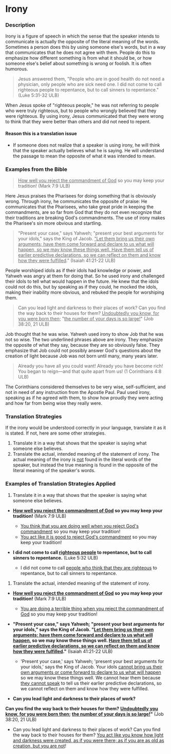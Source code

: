 # Irony #

### Description

Irony is a figure of speech in which the sense that the speaker intends to communicate is actually the opposite of the literal meaning of the words. Sometimes a person does this by using someone else's words, but in a way that communicates that he does not agree with them. People do this to emphasize how different something is from what it should be, or how someone else's belief about something is wrong or foolish. It is often humorous.

>Jesus answered them, "People who are in good health do not need a physician, only people who are sick need one. I did not come to call righteous people to repentance, but to call sinners to repentance." (Luke 5:31-32 ULB)

When Jesus spoke of "righteous people," he was not referring to people who were truly righteous, but to people who wrongly believed that they were righteous. By using irony, Jesus communicated that they were wrong to think that they were better than others and did not need to repent.

#### Reason this is a translation issue

* If someone does not realize that a speaker is using irony, he will think that the speaker actually believes what he is saying. He will understand the passage to mean the opposite of what it was intended to mean.

### Examples from the Bible

><u>How well you reject the commandment of God</u> so you may keep your tradition! (Mark 7:9 ULB)

 Here Jesus praises the Pharisees for doing something that is obviously wrong. Through irony, he communicates the opposite of praise: He communicates that the Pharisees, who take great pride in keeping the commandments, are so far from God that they do not even recognize that their traditions are breaking God's commandments. The use of irony makes the Pharisee's sin more obvious and startling.

>"Present your case," says Yahweh; "present your best arguments for your idols," says the King of Jacob. <u>"Let them bring us their own arguments; have them come forward and declare to us what will happen, so we may know these things well. Have them tell us of earlier predictive declarations, so we can reflect on them and know how they were fulfilled</u>."  (Isaiah 41:21-22 ULB)

People worshiped idols as if their idols had knowledge or power, and Yahweh was angry at them for doing that. So he used irony and challenged their idols to tell what would happen in the future. He knew that the idols could not do this, but by speaking as if they could, he mocked the idols, making their inability more obvious, and rebuked the people for worshiping them.

>Can you lead light and darkness to their places of work?
>Can you find the way back to their houses for them?
><u>Undoubtedly you know, for you were born then;</u>
>"<u>the number of your days is so large!</u>" (Job 38:20, 21 ULB)

Job thought that he was wise. Yahweh used irony to show Job that he was not so wise. The two underlined phrases above are irony. They emphasize the opposite of what they say, because they are so obviously false. They emphasize that Job could not possibly answer God's questions about the creation of light because Job was not born until many, many years later.

>Already you have all you could want! Already you have become rich! You began to reign—and that quite apart from us! (1 Corinthians 4:8 ULB)

The Corinthians considered themselves to be very wise, self-sufficient, and not in need of any instruction from the Apostle Paul. Paul used irony, speaking as if he agreed with them, to show how proudly they were acting and how far from being wise they really were.

### Translation Strategies

If the irony would be understood correctly in your language, translate it as it is stated. If not, here are some other strategies.

1. Translate it in a way that shows that the speaker is saying what someone else believes.
1. Translate the actual, intended meaning of the statement of irony. The actual meaning of the irony is <u>not</u> found in the literal words of the speaker, but instead the true meaning is found in the opposite of the literal meaning of the speaker's words.

### Examples of Translation Strategies Applied

1. Translate it in a way that shows that the speaker is saying what someone else believes.

* **<u>How well you reject the commandment of God</u> so you may keep your tradition!** (Mark 7:9 ULB)
  * <u>You think that you are doing well when you reject God's commandment</u> so you may keep your tradition!
  * <u>You act like it is good to reject God's commandment</u> so you may keep your tradition!

* **I did not come to call <u>righteous people</u> to repentance, but to call sinners to repentance.** (Luke 5:32 ULB)
  * I did not come to call <u>people who think that they are righteous</u> to repentance, but to call sinners to repentance.

1. Translate the actual, intended meaning of the statement of irony.

* **<u>How well you reject the commandment of God</u> so you may keep your tradition!** (Mark 7:9 ULB)
  * <u>You are doing a terrible thing when you reject the commandment of God</u> so you may keep your tradition!

* **"Present your case," says Yahweh; "present your best arguments for your idols," says the King of Jacob. "<u>Let them bring us their own arguments; have them come forward and declare to us what will happen</u>, so we may know these things well. <u>Have them tell us of earlier predictive declarations, so we can reflect on them and know how they were fulfilled</u>."**  (Isaiah 41:21-22 ULB)
  * 'Present your case,' says Yahweh; 'present your best arguments for your idols,' says the King of Jacob. Your idols <u>cannot bring us their own arguments or come forward to  declare to us what will happen</u> so we may know these things well. We cannot hear them because <u>they cannot speak</u> to tell us their earlier predictive declarations, so we cannot reflect on them and know how they were fulfilled.

* **Can you lead light and darkness to their places of work?**

**Can you find the way back to their houses for them?**
**<u>Undoubtedly you know, for you were born then;</u>**
**<u>the number of your days is so large!</u>"** (Job 38:20, 21 ULB)

* Can you lead light and darkness to their places of work? Can you find the way back to their houses for them? <u>You act like you know how light and darkness were created, as if you were there; as if you are as old as creation, but you are not</u>!


